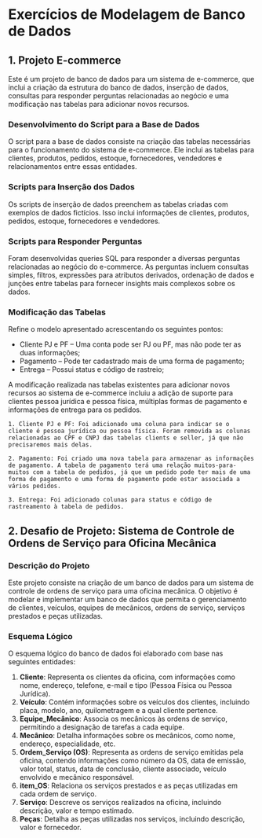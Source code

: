 # Exercícios de Modelagem de Banco de Dados

## 1. Projeto E-commerce

Este é um projeto de banco de dados para um sistema de e-commerce, que inclui a criação da estrutura do banco de dados, inserção de dados, consultas para responder perguntas relacionadas ao negócio e uma modificação nas tabelas para adicionar novos recursos.

### Desenvolvimento do Script para a Base de Dados

O script para a base de dados consiste na criação das tabelas necessárias para o funcionamento do sistema de e-commerce. Ele inclui as tabelas para clientes, produtos, pedidos, estoque, fornecedores, vendedores e relacionamentos entre essas entidades.

### Scripts para Inserção dos Dados

Os scripts de inserção de dados preenchem as tabelas criadas com exemplos de dados fictícios. Isso inclui informações de clientes, produtos, pedidos, estoque, fornecedores e vendedores.

### Scripts para Responder Perguntas

Foram desenvolvidas queries SQL para responder a diversas perguntas relacionadas ao negócio do e-commerce. As perguntas incluem consultas simples, filtros, expressões para atributos derivados, ordenação de dados e junções entre tabelas para fornecer insights mais complexos sobre os dados.

### Modificação das Tabelas
Refine o modelo apresentado acrescentando os seguintes pontos:
   * Cliente PJ e PF – Uma conta pode ser PJ ou PF, mas não pode ter as duas informações;
   * Pagamento – Pode ter cadastrado mais de uma forma de pagamento;
   * Entrega – Possui status e código de rastreio;

   A modificação realizada nas tabelas existentes para adicionar novos recursos ao sistema de e-commerce incluiu a adição de suporte para clientes pessoa jurídica e pessoa física, múltiplas formas de pagamento e informações de entrega para os pedidos.

    1. Cliente PJ e PF: Foi adicionado uma coluna para indicar se o cliente é pessoa jurídica ou pessoa física. Foram removida as colunas relacionadas ao CPF e CNPJ das tabelas clients e seller, já que não precisaremos mais delas.

    2. Pagamento: Foi criado uma nova tabela para armazenar as informações de pagamento. A tabela de pagamento terá uma relação muitos-para-muitos com a tabela de pedidos, já que um pedido pode ter mais de uma forma de pagamento e uma forma de pagamento pode estar associada a vários pedidos.

    3. Entrega: Foi adicionado colunas para status e código de rastreamento à tabela de pedidos.

## 2. Desafio de Projeto: Sistema de Controle de Ordens de Serviço para Oficina Mecânica

### Descrição do Projeto

Este projeto consiste na criação de um banco de dados para um sistema de controle de ordens de serviço para uma oficina mecânica. O objetivo é modelar e implementar um banco de dados que permita o gerenciamento de clientes, veículos, equipes de mecânicos, ordens de serviço, serviços prestados e peças utilizadas.

### Esquema Lógico

O esquema lógico do banco de dados foi elaborado com base nas seguintes entidades:

1. **Cliente**: Representa os clientes da oficina, com informações como nome, endereço, telefone, e-mail e tipo (Pessoa Física ou Pessoa Jurídica).
2. **Veículo**: Contém informações sobre os veículos dos clientes, incluindo placa, modelo, ano, quilometragem e a qual cliente pertence.
3. **Equipe_Mecânico**: Associa os mecânicos às ordens de serviço, permitindo a designação de tarefas a cada equipe.
4. **Mecânico**: Detalha informações sobre os mecânicos, como nome, endereço, especialidade, etc.
5. **Ordem_Serviço (OS)**: Representa as ordens de serviço emitidas pela oficina, contendo informações como número da OS, data de emissão, valor total, status, data de conclusão, cliente associado, veículo envolvido e mecânico responsável.
6. **item_OS**: Relaciona os serviços prestados e as peças utilizadas em cada ordem de serviço.
7. **Serviço**: Descreve os serviços realizados na oficina, incluindo descrição, valor e tempo estimado.
8. **Peças**: Detalha as peças utilizadas nos serviços, incluindo descrição, valor e fornecedor.